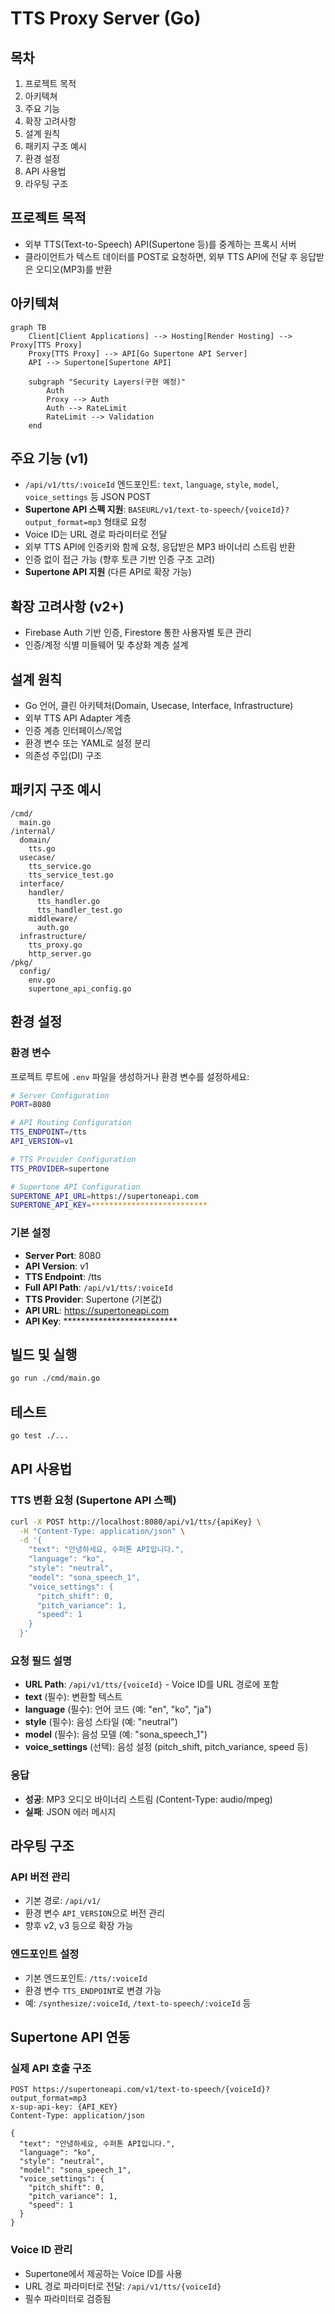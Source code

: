 # TTS Proxy Server (Go)

## 목차
1. 프로젝트 목적
2. 아키텍쳐
3. 주요 기능
4. 확장 고려사항
5. 설계 원칙
6. 패키지 구조 예시
7. 환경 설정
8. API 사용법
9. 라우팅 구조

## 프로젝트 목적
- 외부 TTS(Text-to-Speech) API(Supertone 등)를 중계하는 프록시 서버
- 클라이언트가 텍스트 데이터를 POST로 요청하면, 외부 TTS API에 전달 후 응답받은 오디오(MP3)를 반환

## 아키텍쳐
```mermaid
graph TB
    Client[Client Applications] --> Hosting[Render Hosting] --> Proxy[TTS Proxy]
    Proxy[TTS Proxy] --> API[Go Supertone API Server]
    API --> Supertone[Supertone API]
    
    subgraph "Security Layers(구현 예정)"
        Auth
        Proxy --> Auth
        Auth --> RateLimit
        RateLimit --> Validation
    end
```

## 주요 기능 (v1)
- `/api/v1/tts/:voiceId` 엔드포인트: `text`, `language`, `style`, `model`, `voice_settings` 등 JSON POST
- **Supertone API 스펙 지원**: `BASEURL/v1/text-to-speech/{voiceId}?output_format=mp3` 형태로 요청
- Voice ID는 URL 경로 파라미터로 전달
- 외부 TTS API에 인증키와 함께 요청, 응답받은 MP3 바이너리 스트림 반환
- 인증 없이 접근 가능 (향후 토큰 기반 인증 구조 고려)
- **Supertone API 지원** (다른 API로 확장 가능)

## 확장 고려사항 (v2+)
- Firebase Auth 기반 인증, Firestore 통한 사용자별 토큰 관리
- 인증/계정 식별 미들웨어 및 추상화 계층 설계

## 설계 원칙
- Go 언어, 클린 아키텍처(Domain, Usecase, Interface, Infrastructure)
- 외부 TTS API Adapter 계층
- 인증 계층 인터페이스/목업
- 환경 변수 또는 YAML로 설정 분리
- 의존성 주입(DI) 구조

## 패키지 구조 예시
```
/cmd/
  main.go
/internal/
  domain/
    tts.go
  usecase/
    tts_service.go
    tts_service_test.go
  interface/
    handler/
      tts_handler.go
      tts_handler_test.go
    middleware/
      auth.go
  infrastructure/
    tts_proxy.go
    http_server.go
/pkg/
  config/
    env.go
    supertone_api_config.go
```

## 환경 설정

### 환경 변수
프로젝트 루트에 `.env` 파일을 생성하거나 환경 변수를 설정하세요:

```bash
# Server Configuration
PORT=8080

# API Routing Configuration
TTS_ENDPOINT=/tts
API_VERSION=v1

# TTS Provider Configuration
TTS_PROVIDER=supertone

# Supertone API Configuration
SUPERTONE_API_URL=https://supertoneapi.com
SUPERTONE_API_KEY=**************************
```

### 기본 설정
- **Server Port**: 8080
- **API Version**: v1
- **TTS Endpoint**: /tts
- **Full API Path**: `/api/v1/tts/:voiceId`
- **TTS Provider**: Supertone (기본값)
- **API URL**: https://supertoneapi.com
- **API Key**: **************************

## 빌드 및 실행
```bash
go run ./cmd/main.go
```

## 테스트
```bash
go test ./...
```

## API 사용법

### TTS 변환 요청 (Supertone API 스펙)
```bash
curl -X POST http://localhost:8080/api/v1/tts/{apiKey} \
  -H "Content-Type: application/json" \
  -d '{
    "text": "안녕하세요, 수퍼톤 API입니다.",
    "language": "ko",
    "style": "neutral",
    "model": "sona_speech_1",
    "voice_settings": {
      "pitch_shift": 0,
      "pitch_variance": 1,
      "speed": 1
    }
  }'
```

### 요청 필드 설명
- **URL Path**: `/api/v1/tts/{voiceId}` - Voice ID를 URL 경로에 포함
- **text** (필수): 변환할 텍스트
- **language** (필수): 언어 코드 (예: "en", "ko", "ja")
- **style** (필수): 음성 스타일 (예: "neutral")
- **model** (필수): 음성 모델 (예: "sona_speech_1")
- **voice_settings** (선택): 음성 설정 (pitch_shift, pitch_variance, speed 등)

### 응답
- **성공**: MP3 오디오 바이너리 스트림 (Content-Type: audio/mpeg)
- **실패**: JSON 에러 메시지

## 라우팅 구조

### API 버전 관리
- 기본 경로: `/api/v1/`
- 환경 변수 `API_VERSION`으로 버전 관리
- 향후 v2, v3 등으로 확장 가능

### 엔드포인트 설정
- 기본 엔드포인트: `/tts/:voiceId`
- 환경 변수 `TTS_ENDPOINT`로 변경 가능
- 예: `/synthesize/:voiceId`, `/text-to-speech/:voiceId` 등

## Supertone API 연동

### 실제 API 호출 구조
```
POST https://supertoneapi.com/v1/text-to-speech/{voiceId}?output_format=mp3
x-sup-api-key: {API_KEY}
Content-Type: application/json

{
  "text": "안녕하세요, 수퍼톤 API입니다.",
  "language": "ko",
  "style": "neutral",
  "model": "sona_speech_1",
  "voice_settings": {
    "pitch_shift": 0,
    "pitch_variance": 1,
    "speed": 1
  }
}
```

### Voice ID 관리
- Supertone에서 제공하는 Voice ID를 사용
- URL 경로 파라미터로 전달: `/api/v1/tts/{voiceId}`
- 필수 파라미터로 검증됨 
